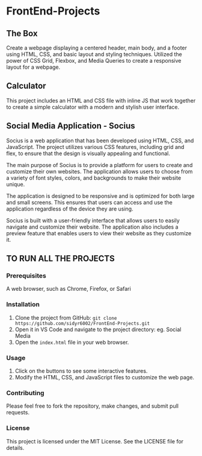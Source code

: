 # FrontEnd-Projects

## The Box

Create a webpage displaying a centered header, main body, and a footer using HTML, CSS, and basic layout and styling techniques. Utilized the power of CSS Grid, Flexbox, and Media Queries to create a responsive layout for a webpage.

## Calculator

This project includes an HTML and CSS file with inline JS that work together to create a simple calculator with a modern and stylish user interface.

## Social Media Application - Socius

Socius is a web application that has been developed using HTML, CSS, and JavaScript. The project utilizes various CSS features, including grid and flex, to ensure that the design is visually appealing and functional.

The main purpose of Socius is to provide a platform for users to create and customize their own websites. The application allows users to choose from a variety of font styles, colors, and backgrounds to make their website unique.

The application is designed to be responsive and is optimized for both large and small screens. This ensures that users can access and use the application regardless of the device they are using.

Socius is built with a user-friendly interface that allows users to easily navigate and customize their website. The application also includes a preview feature that enables users to view their website as they customize it.

## 
## TO RUN ALL THE PROJECTS 

### Prerequisites 

A web browser, such as Chrome, Firefox, or Safari

### Installation

1. Clone the project from GitHub: 
``` git clone https://github.com/sidyr6002/FrontEnd-Projects.git ```
2. Open it in VS Code and navigate to the project directory: eg. Social Media
3. Open the `index.html` file in your web browser.

### Usage

1. Click on the buttons to see some interactive features.
2. Modify the HTML, CSS, and JavaScript files to customize the web page.

### Contributing

Please feel free to fork the repository, make changes, and submit pull requests.

### License

This project is licensed under the MIT License. See the LICENSE file for details.


